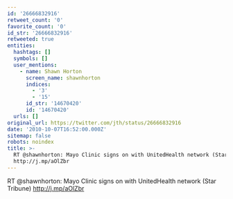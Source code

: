 ```yaml
---
id: '26666832916'
retweet_count: '0'
favorite_count: '0'
id_str: '26666832916'
retweeted: true
entities:
  hashtags: []
  symbols: []
  user_mentions:
    - name: Shawn Horton
      screen_name: shawnhorton
      indices:
        - '3'
        - '15'
      id_str: '14670420'
      id: '14670420'
  urls: []
original_url: https://twitter.com/jth/status/26666832916
date: '2010-10-07T16:52:00.000Z'
sitemap: false
robots: noindex
title: >-
  RT @shawnhorton: Mayo Clinic signs on with UnitedHealth network (Star Tribune)
  http://j.mp/aOlZbr
---
```


RT @shawnhorton: Mayo Clinic signs on with UnitedHealth network (Star Tribune) http://j.mp/aOlZbr